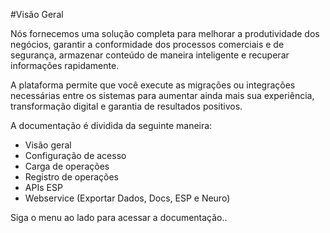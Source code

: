 #Visão Geral

Nós fornecemos uma solução completa para melhorar a produtividade dos negócios, garantir a conformidade dos processos comerciais e de segurança, armazenar conteúdo de maneira inteligente e recuperar informações rapidamente.  

A plataforma permite que você execute as migrações ou integrações necessárias entre os sistemas para aumentar ainda mais sua experiência, transformação digital e garantia de resultados positivos.  

A documentação é dividida da seguinte maneira:

*	Visão geral  
*	Configuração de acesso  
*	Carga de operações  
*	Registro de operações  
*	APIs ESP  
*	Webservice (Exportar Dados, Docs, ESP e Neuro)  

Siga o menu ao lado para acessar a documentação..

